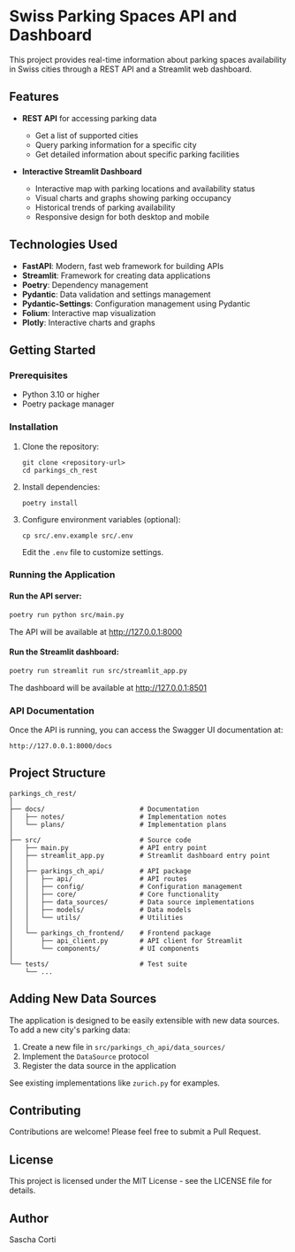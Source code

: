 # Swiss Parking Spaces API and Dashboard

This project provides real-time information about parking spaces availability in Swiss cities through a REST API and a Streamlit web dashboard.

## Features

- **REST API** for accessing parking data
  - Get a list of supported cities
  - Query parking information for a specific city
  - Get detailed information about specific parking facilities

- **Interactive Streamlit Dashboard**
  - Interactive map with parking locations and availability status
  - Visual charts and graphs showing parking occupancy
  - Historical trends of parking availability
  - Responsive design for both desktop and mobile

## Technologies Used

- **FastAPI**: Modern, fast web framework for building APIs
- **Streamlit**: Framework for creating data applications
- **Poetry**: Dependency management
- **Pydantic**: Data validation and settings management
- **Pydantic-Settings**: Configuration management using Pydantic
- **Folium**: Interactive map visualization
- **Plotly**: Interactive charts and graphs

## Getting Started

### Prerequisites

- Python 3.10 or higher
- Poetry package manager

### Installation

1. Clone the repository:
   ```
   git clone <repository-url>
   cd parkings_ch_rest
   ```

2. Install dependencies:
   ```
   poetry install
   ```

3. Configure environment variables (optional):
   ```
   cp src/.env.example src/.env
   ```
   Edit the `.env` file to customize settings.

### Running the Application

#### Run the API server:

```bash
poetry run python src/main.py
```

The API will be available at http://127.0.0.1:8000

#### Run the Streamlit dashboard:

```bash
poetry run streamlit run src/streamlit_app.py
```

The dashboard will be available at http://127.0.0.1:8501

### API Documentation

Once the API is running, you can access the Swagger UI documentation at:
```
http://127.0.0.1:8000/docs
```

## Project Structure

```
parkings_ch_rest/
│
├── docs/                        # Documentation
│   ├── notes/                   # Implementation notes
│   └── plans/                   # Implementation plans
│
├── src/                         # Source code
│   ├── main.py                  # API entry point
│   ├── streamlit_app.py         # Streamlit dashboard entry point
│   │
│   ├── parkings_ch_api/         # API package
│   │   ├── api/                 # API routes
│   │   ├── config/              # Configuration management
│   │   ├── core/                # Core functionality
│   │   ├── data_sources/        # Data source implementations
│   │   ├── models/              # Data models
│   │   └── utils/               # Utilities
│   │
│   └── parkings_ch_frontend/    # Frontend package
│       ├── api_client.py        # API client for Streamlit
│       └── components/          # UI components
│
└── tests/                       # Test suite
    └── ...
```

## Adding New Data Sources

The application is designed to be easily extensible with new data sources. To add a new city's parking data:

1. Create a new file in `src/parkings_ch_api/data_sources/`
2. Implement the `DataSource` protocol
3. Register the data source in the application

See existing implementations like `zurich.py` for examples.

## Contributing

Contributions are welcome! Please feel free to submit a Pull Request.

## License

This project is licensed under the MIT License - see the LICENSE file for details.

## Author

Sascha Corti
